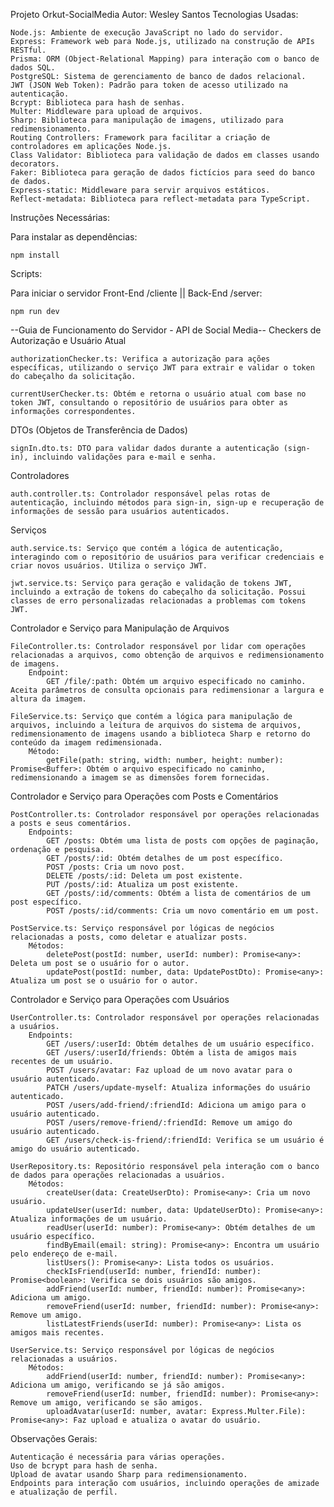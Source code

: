 Projeto Orkut-SocialMedia
Autor: Wesley Santos
Tecnologias Usadas:

    Node.js: Ambiente de execução JavaScript no lado do servidor.
    Express: Framework web para Node.js, utilizado na construção de APIs RESTful.
    Prisma: ORM (Object-Relational Mapping) para interação com o banco de dados SQL.
    PostgreSQL: Sistema de gerenciamento de banco de dados relacional.
    JWT (JSON Web Token): Padrão para token de acesso utilizado na autenticação.
    Bcrypt: Biblioteca para hash de senhas.
    Multer: Middleware para upload de arquivos.
    Sharp: Biblioteca para manipulação de imagens, utilizado para redimensionamento.
    Routing Controllers: Framework para facilitar a criação de controladores em aplicações Node.js.
    Class Validator: Biblioteca para validação de dados em classes usando decorators.
    Faker: Biblioteca para geração de dados fictícios para seed do banco de dados.
    Express-static: Middleware para servir arquivos estáticos.
    Reflect-metadata: Biblioteca para reflect-metadata para TypeScript.

Instruções Necessárias:

Para instalar as dependências:

    npm install

Scripts:

Para iniciar o servidor Front-End /cliente || Back-End /server:

    npm run dev

 --Guia de Funcionamento do Servidor - API de Social Media--
Checkers de Autorização e Usuário Atual

    authorizationChecker.ts: Verifica a autorização para ações específicas, utilizando o serviço JWT para extrair e validar o token do cabeçalho da solicitação.

    currentUserChecker.ts: Obtém e retorna o usuário atual com base no token JWT, consultando o repositório de usuários para obter as informações correspondentes.

DTOs (Objetos de Transferência de Dados)

    signIn.dto.ts: DTO para validar dados durante a autenticação (sign-in), incluindo validações para e-mail e senha.

Controladores

    auth.controller.ts: Controlador responsável pelas rotas de autenticação, incluindo métodos para sign-in, sign-up e recuperação de informações de sessão para usuários autenticados.

Serviços

    auth.service.ts: Serviço que contém a lógica de autenticação, interagindo com o repositório de usuários para verificar credenciais e criar novos usuários. Utiliza o serviço JWT.

    jwt.service.ts: Serviço para geração e validação de tokens JWT, incluindo a extração de tokens do cabeçalho da solicitação. Possui classes de erro personalizadas relacionadas a problemas com tokens JWT.

Controlador e Serviço para Manipulação de Arquivos

    FileController.ts: Controlador responsável por lidar com operações relacionadas a arquivos, como obtenção de arquivos e redimensionamento de imagens.
        Endpoint:
            GET /file/:path: Obtém um arquivo especificado no caminho. Aceita parâmetros de consulta opcionais para redimensionar a largura e altura da imagem.

    FileService.ts: Serviço que contém a lógica para manipulação de arquivos, incluindo a leitura de arquivos do sistema de arquivos, redimensionamento de imagens usando a biblioteca Sharp e retorno do conteúdo da imagem redimensionada.
        Método:
            getFile(path: string, width: number, height: number): Promise<Buffer>: Obtém o arquivo especificado no caminho, redimensionando a imagem se as dimensões forem fornecidas.

Controlador e Serviço para Operações com Posts e Comentários

    PostController.ts: Controlador responsável por operações relacionadas a posts e seus comentários.
        Endpoints:
            GET /posts: Obtém uma lista de posts com opções de paginação, ordenação e pesquisa.
            GET /posts/:id: Obtém detalhes de um post específico.
            POST /posts: Cria um novo post.
            DELETE /posts/:id: Deleta um post existente.
            PUT /posts/:id: Atualiza um post existente.
            GET /posts/:id/comments: Obtém a lista de comentários de um post específico.
            POST /posts/:id/comments: Cria um novo comentário em um post.

    PostService.ts: Serviço responsável por lógicas de negócios relacionadas a posts, como deletar e atualizar posts.
        Métodos:
            deletePost(postId: number, userId: number): Promise<any>: Deleta um post se o usuário for o autor.
            updatePost(postId: number, data: UpdatePostDto): Promise<any>: Atualiza um post se o usuário for o autor.

Controlador e Serviço para Operações com Usuários

    UserController.ts: Controlador responsável por operações relacionadas a usuários.
        Endpoints:
            GET /users/:userId: Obtém detalhes de um usuário específico.
            GET /users/:userId/friends: Obtém a lista de amigos mais recentes de um usuário.
            POST /users/avatar: Faz upload de um novo avatar para o usuário autenticado.
            PATCH /users/update-myself: Atualiza informações do usuário autenticado.
            POST /users/add-friend/:friendId: Adiciona um amigo para o usuário autenticado.
            POST /users/remove-friend/:friendId: Remove um amigo do usuário autenticado.
            GET /users/check-is-friend/:friendId: Verifica se um usuário é amigo do usuário autenticado.

    UserRepository.ts: Repositório responsável pela interação com o banco de dados para operações relacionadas a usuários.
        Métodos:
            createUser(data: CreateUserDto): Promise<any>: Cria um novo usuário.
            updateUser(userId: number, data: UpdateUserDto): Promise<any>: Atualiza informações de um usuário.
            readUser(userId: number): Promise<any>: Obtém detalhes de um usuário específico.
            findByEmail(email: string): Promise<any>: Encontra um usuário pelo endereço de e-mail.
            listUsers(): Promise<any>: Lista todos os usuários.
            checkIsFriend(userId: number, friendId: number): Promise<boolean>: Verifica se dois usuários são amigos.
            addFriend(userId: number, friendId: number): Promise<any>: Adiciona um amigo.
            removeFriend(userId: number, friendId: number): Promise<any>: Remove um amigo.
            listLatestFriends(userId: number): Promise<any>: Lista os amigos mais recentes.

    UserService.ts: Serviço responsável por lógicas de negócios relacionadas a usuários.
        Métodos:
            addFriend(userId: number, friendId: number): Promise<any>: Adiciona um amigo, verificando se já são amigos.
            removeFriend(userId: number, friendId: number): Promise<any>: Remove um amigo, verificando se são amigos.
            uploadAvatar(userId: number, avatar: Express.Multer.File): Promise<any>: Faz upload e atualiza o avatar do usuário.

Observações Gerais:

    Autenticação é necessária para várias operações.
    Uso de bcrypt para hash de senha.
    Upload de avatar usando Sharp para redimensionamento.
    Endpoints para interação com usuários, incluindo operações de amizade e atualização de perfil.

